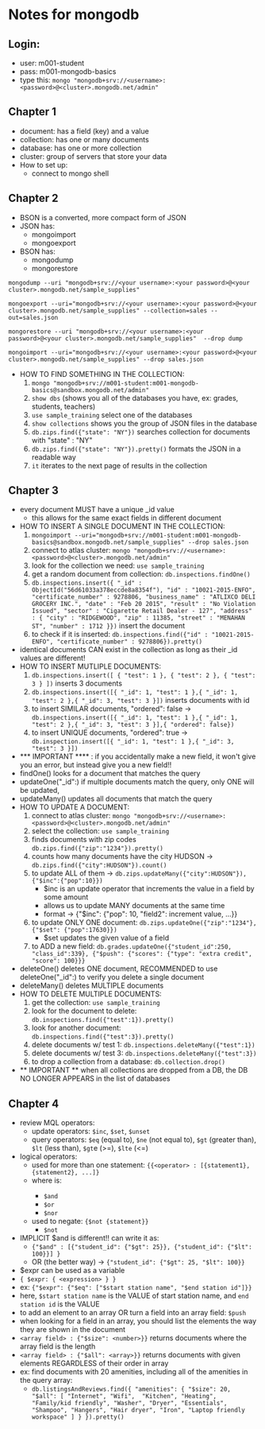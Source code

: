 # Notes for mongodb

## Login:
- user: m001-student
- pass: m001-mongodb-basics
- type this: `mongo "mongodb+srv://<username>:<password>@<cluster>.mongodb.net/admin"`

## Chapter 1
- document: has a field (key) and a value
- collection: has one or many documents
- database: has one or more collection
- cluster: group of servers that store your data
- How to set up:
  - connect to mongo shell

## Chapter 2
- BSON is a converted, more compact form of JSON
- JSON has:
  - mongoimport
  - mongoexport
- BSON has:
  - mongodump
  - mongorestore

`mongodump --uri "mongodb+srv://<your username>:<your password>@<your cluster>.mongodb.net/sample_supplies"`

`mongoexport --uri="mongodb+srv://<your username>:<your password>@<your cluster>.mongodb.net/sample_supplies" --collection=sales --out=sales.json`

`mongorestore --uri "mongodb+srv://<your username>:<your password>@<your cluster>.mongodb.net/sample_supplies"  --drop dump`

`mongoimport --uri="mongodb+srv://<your username>:<your password>@<your cluster>.mongodb.net/sample_supplies" --drop sales.json`
  
- HOW TO FIND SOMETHING IN THE COLLECTION:
  1) `mongo "mongodb+srv://m001-student:m001-mongodb-basics@sandbox.mongodb.net/admin"`
  2) `show dbs` (shows you all of the databases you have, ex: grades, students, teachers)
  3) `use sample_training` select one of the databases
  4) `show collections` shows you the group of JSON files in the database
  5) `db.zips.find({"state": "NY"})` searches collection for documents with "state" : "NY"
  6) `db.zips.find({"state": "NY"}).pretty()` formats the JSON in a readable way
  7) `it` iterates to the next page of results in the collection
  
## Chapter 3
- every document MUST have a unique _id value
  - this allows for the same exact fields in different document
- HOW TO INSERT A SINGLE DOCUMENT IN THE COLLECTION:
  1) `mongoimport --uri="mongodb+srv://m001-student:m001-mongodb-basics@sandbox.mongodb.net/sample_supplies" --drop sales.json`
  2) connect to atlas cluster: `mongo "mongodb+srv://<username>:<password>@<cluster>.mongodb.net/admin"`
  3) look for the collection we need: `use sample_training`
  4) get a random document from collection: `db.inspections.findOne()`
  5) `db.inspections.insert({
      "_id" : ObjectId("56d61033a378eccde8a8354f"),
      "id" : "10021-2015-ENFO",
      "certificate_number" : 9278806,
      "business_name" : "ATLIXCO DELI GROCERY INC.",
      "date" : "Feb 20 2015",
      "result" : "No Violation Issued",
      "sector" : "Cigarette Retail Dealer - 127",
      "address" : {
              "city" : "RIDGEWOOD",
              "zip" : 11385,
              "street" : "MENAHAN ST",
              "number" : 1712
         }})` insert the document
  6) to check if it is inserted: `db.inspections.find({"id" : "10021-2015-ENFO", "certificate_number" : 9278806}).pretty()`
- identical documents CAN exist in the collection as long as their _id values are different!
- HOW TO INSERT MUTLIPLE DOCUMENTS:
  1) `db.inspections.insert([ { "test": 1 }, { "test": 2 }, { "test": 3 } ])` inserts 3 documents
  2) `db.inspections.insert([{ "_id": 1, "test": 1 },{ "_id": 1, "test": 2 },{ "_id": 3, "test": 3 }])` inserts documents with id
  3) to insert SIMILAR documents, "ordered": false -> `db.inspections.insert([{ "_id": 1, "test": 1 },{ "_id": 1, "test": 2 },{ "_id": 3, "test": 3 }],{ "ordered": false})`
  4) to insert UNIQUE documents, "ordered": true -> `db.inspection.insert([{ "_id": 1, "test": 1 },{ "_id": 3, "test": 3 }])` 
- *** IMPORTANT **** : if you accidentally make a new field, it won't give you an error, but instead give you a new field!!
- findOne() looks for a document that matches the query
- updateOne("_id":<number>) if multiple documents match the query, only ONE will be updated,
- updateMany() updates all documents that match the query
- HOW TO UPDATE A DOCUMENT:
  1) connect to atlas cluster: `mongo "mongodb+srv://<username>:<password>@<cluster>.mongodb.net/admin"`
  2) select the collection: `use sample_training`
  3) finds documents with zip codes `db.zips.find({"zip":"1234"}).pretty()`
  4) counts how many documents have the city HUDSON -> `db.zips.find({"city":HUDSON"}).count()`
  5) to update ALL of them -> `db.zips.updateMany({"city":HUDSON"}), {"$inc":{"pop":10}})`
      - $inc is an update operator that increments the value in a field by some amount
      - allows us to update MANY documents at the same time
      - format -> {"$inc": {"pop": 10, "field2": increment value, ...}}
  6) to update ONLY ONE document: `db.zips.updateOne({"zip":"1234"}, {"$set": {"pop":17630}})`
      - $set updates the given value of a field 
  7) to ADD a new field: `db.grades.updateOne({"student_id":250, "class_id":339}, {"$push": {"scores": {"type": "extra credit", "score": 100}}}`
- deleteOne() deletes ONE document, RECOMMENDED to use deleteOne("_id":<number>) to verify you delete a single document
- deleteMany() deletes MULTIPLE documents
- HOW TO DELETE MULTIPLE DOCUMENTS: 
  1) get the collection: `use sample_training`
  2) look for the document to delete: `db.inspections.find({"test":1}).pretty()`
  3) look for another document: `db.inspections.find({"test":3}).pretty()`
  4) delete documents w/ test 1: `db.inspections.deleteMany({"test":1})`
  5) delete documents w/ test 3: `db.inspections.deleteMany({"test":3})`
  6) to drop a collection from a database: `db.collection.drop()`
- ** IMPORTANT ** when all collections are dropped from a DB, the DB NO LONGER APPEARS in the list of databases
  
## Chapter 4
  - review MQL operators:
    - update operators: `$inc`, `$set`, `$unset`
    - query operators: `$eq` (equal to), `$ne` (not equal to), `$gt` (greater than), `$lt` (less than), `$gt`e (>=), `$lte` (<=)
  - logical operators:
    - used for more than one statement: `{{<operator> : [{statement1}, {statement2}, ...]}`
    - where <operator> is:
        - `$and`
        - `$or`
        - `$nor`
    - used to negate: `{$not {statement}}`
        - `$not`
  - IMPLICIT $and is different!! can write it as:
    - `{"$and" : [{"student_id": {"$gt": 25}}, {"student_id": {"$lt": 100}}] }`
    - OR (the better way) -> `{"student_id": {"$gt": 25, "$lt": 100}}`
  - $expr can be used as a variable
  - `{ $expr: { <expression> } }`
  - ex: `{"$expr": {"$eq": ["$start station name", "$end station id"]}}`
  - here, `$start station name` is the VALUE of start station name, and `end station id` is the VALUE
  - to add an element to an array OR turn a field into an array field: `$push` 
  - when looking for a field in an array, you should list the elements the way they are shown in the document
  - `<array field> : {"$size": <number>}}` returns documents where the array field is the length
  - `<array field> : {"$all": <array>}}` returns documents with given elements REGARDLESS of their order in array
  - ex: find documents with 20 amenities, including all of the amenities in the query array: 
    - `db.listingsAndReviews.find({ "amenities": {
                                  "$size": 20,
                                  "$all": [ "Internet", "Wifi",  "Kitchen",
                                           "Heating", "Family/kid friendly",
                                           "Washer", "Dryer", "Essentials",
                                           "Shampoo", "Hangers",
                                           "Hair dryer", "Iron",
                                           "Laptop friendly workspace" ]
                                         }
                            }).pretty()`
